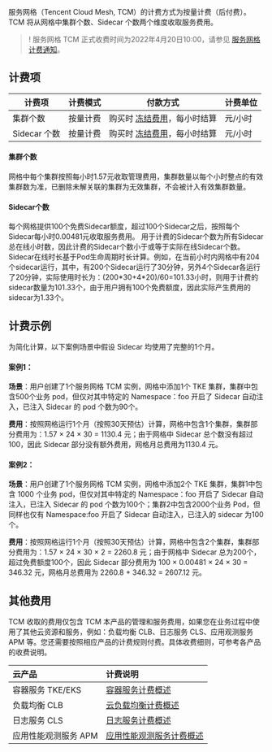 

服务网格（Tencent Cloud Mesh, TCM）的计费方式为按量计费（后付费）。TCM 将从网格中集群个数、Sidecar 个数两个维度收取服务费用。
>! 服务网格 TCM 正式收费时间为2022年4月20日10:00，请参见 [服务网格计费通知](https://cloud.tencent.com/document/product/1261/71681)。

## 计费项
|计费项|计费模式|付款方式|计费单位|
|--|--|--|--|
|集群个数|按量计费|购买时 [冻结费用](https://cloud.tencent.com/document/product/555/12039)，每小时结算|元/小时|
|Sidecar 个数|按量计费|购买时 [冻结费用](https://cloud.tencent.com/document/product/555/12039)，每小时结算|元/小时|


#### 集群个数
网格中每个集群按照每小时1.57元收取管理费用，集群数量以每个小时整点的有效集群数为准，已删除未解关联的集群为无效集群，不会被计入有效集群数量。

#### Sidecar个数
每个网格提供100个免费Sidecar额度，超过100个Sidecar之后，按照每个Sidecar每小时0.00481元收取服务费用。
用于计费的Sidecar个数为所有Sidecar总在线小时数，因此计费的Sidecar个数小于或等于实际在线Sidecar个数。Sidecar在线时长基于Pod生命周期时长计算。例如，在当前小时内网格中有204个sidecar运行，其中，有200个Sidecar运行了30分钟，另外4个Sidecar各运行了20分钟，实际使用时长为：(200\*30+4\*20)/60=101.33小时，则用于计费的sidecar数量为101.33个，由于用户拥有100个免费额度，因此实际产生费用的sidecar为1.33个。

## 计费示例
 为简化计算，以下案例场景中假设 Sidecar 均使用了完整的1个月。

#### 案例1：
**场景**：用户创建了1个服务网格 TCM 实例，网格中添加1个 TKE 集群，集群中包含500个业务 pod，但仅对其中特定的 Namespace：foo 开启了 Sidecar 自动注入，已注入 Sidecar 的 pod 个数为90个。

**费用**：按照网格运行1个月（按照30天预估）计算，网格中包含1个集群，集群部分费用为：1.57 × 24 × 30 = 1130.4 元；由于网格中 Sidecar 总个数没有超过100，因此 Sidecar 部分没有额外费用，网格月总费用为1130.4 元。


#### 案例2：

**场景**：用户创建了1个服务网格 TCM 实例，网格中添加2个 TKE 集群，集群1中包含 1000 个业务 pod，但仅对其中特定的 Namespace：foo 开启了 Sidecar 自动注入，已注入 Sidecar 的 pod 个数为100个；集群2中包含2000个业务 Pod，但同样也仅有 Namespace:foo 开启了 Sidecar 自动注入，已注入的 sidecar 为100个。

**费用**：按照网格运行1个月（按照30天预估）计算，网格中包含2个集群，集群部分费用为：1.57 × 24 × 30 × 2 = 2260.8 元；由于网格中 Sidecar 总为200个，超过免费额度100个，因此 Sidecar 部分费用为 100 × 0.00481 × 24 × 30 = 346.32 元，网格月总费用为 2260.8 + 346.32 = 2607.12 元。

## 其他费用
TCM 收取的费用仅包含 TCM 本产品的管理和服务费用，如果您在业务过程中使用了其他云资源和服务，例如：负载均衡 CLB、日志服务 CLS、应用观测服务 APM 等。您还需要按照相应产品的计费规则付费。具体收费细则，可参考各产品的收费说明。

| 云产品       | 计费说明                                                     |
| :----------- | :----------------------------------------------------------- |
| 容器服务 TKE/EKS | [容器服务计费概述](https://cloud.tencent.com/document/product/457/6770) |
| 负载均衡 CLB   | [云负载均衡计费概述](https://cloud.tencent.com/document/product/214/42934) |
| 日志服务 CLS | [日志服务计费概述](https://cloud.tencent.com/document/product/614/45802) |
| 应用性能观测服务 APM | [应用性能观测服务计费概述](https://cloud.tencent.com/document/product/1463/60380) |
